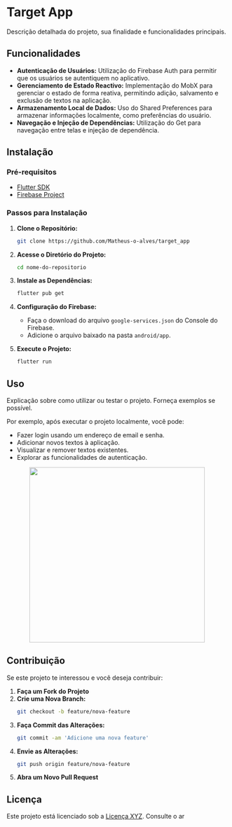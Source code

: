 # Target App

Descrição detalhada do projeto, sua finalidade e funcionalidades principais.

## Funcionalidades

- **Autenticação de Usuários:** Utilização do Firebase Auth para permitir que os usuários se autentiquem no aplicativo.
- **Gerenciamento de Estado Reactivo:** Implementação do MobX para gerenciar o estado de forma reativa, permitindo adição, salvamento e exclusão de textos na aplicação.
- **Armazenamento Local de Dados:** Uso do Shared Preferences para armazenar informações localmente, como preferências do usuário.
- **Navegação e Injeção de Dependências:** Utilização do Get para navegação entre telas e injeção de dependência.

## Instalação

### Pré-requisitos

- [Flutter SDK](https://flutter.dev/docs/get-started/install)
- [Firebase Project](https://console.firebase.google.com/)

### Passos para Instalação

1. **Clone o Repositório:**
    ```bash
    git clone https://github.com/Matheus-o-alves/target_app
    ```

2. **Acesse o Diretório do Projeto:**
    ```bash
    cd nome-do-repositorio
    ```

3. **Instale as Dependências:**
    ```bash
    flutter pub get
    ```

4. **Configuração do Firebase:**
    - Faça o download do arquivo `google-services.json` do Console do Firebase.
    - Adicione o arquivo baixado na pasta `android/app`.

5. **Execute o Projeto:**
    ```bash
    flutter run
    ```

## Uso

Explicação sobre como utilizar ou testar o projeto. Forneça exemplos se possível.

Por exemplo, após executar o projeto localmente, você pode:
- Fazer login usando um endereço de email e senha.
- Adicionar novos textos à aplicação.
- Visualizar e remover textos existentes.
- Explorar as funcionalidades de autenticação.

<p align="center">
  <img src="[https://user-images.githubusercontent.com/65368831/95040833-44e58980-06ab-11eb-9687-601273df2102.gif](https://github.com/Matheus-o-alves/target_app/assets/65368831/f77ae04d-cd60-476d-ba2f-a4ce99bdf5b0)" width="400" />
</p>

## Contribuição

Se este projeto te interessou e você deseja contribuir:

1. **Faça um Fork do Projeto**
2. **Crie uma Nova Branch:**
    ```bash
    git checkout -b feature/nova-feature
    ```
3. **Faça Commit das Alterações:**
    ```bash
    git commit -am 'Adicione uma nova feature'
    ```
4. **Envie as Alterações:**
    ```bash
    git push origin feature/nova-feature
    ```
5. **Abra um Novo Pull Request**

## Licença

Este projeto está licenciado sob a [Licença XYZ](link-da-licenca). Consulte o ar
